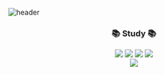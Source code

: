 ![header](https://capsule-render.vercel.app/api?type=waving&color=gradient&height=120&animation=fadeIn&section=header&text=hxx-ny%20)

<h3 align="center">📚 Study 📚</h3>
<p align="center">
  <img src="https://img.shields.io/badge/clang-00599C?style=for-the-badge&logo=c&logoColor=white">
  <img src="https://img.shields.io/badge/python-3776AB?style=for-the-badge&logo=python&logoColor=white">
  <img src="https://img.shields.io/badge/html5-777BB4?style=for-the-badge&logo=html5&logoColor=white">
  <img src="https://img.shields.io/badge/mysql-4479A1?style=for-the-badge&logo=mysql&logoColor=white">
  <br>
  <img src="https://img.shields.io/badge/vsc-007ACC?style=for-the-badge&logo=visualstudiocode&logoColor=white">
  <br>
</p>
